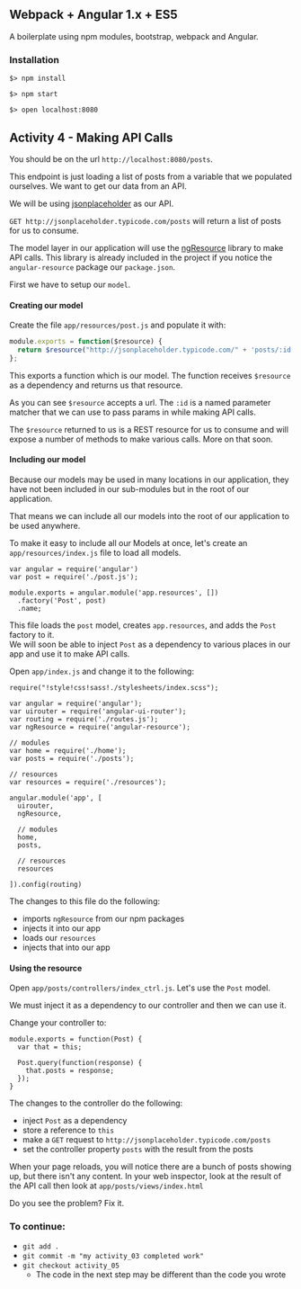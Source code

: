 ## Webpack + Angular 1.x + ES5

A boilerplate using npm modules, bootstrap, webpack and Angular.

### Installation

`$> npm install`

`$> npm start`

`$> open localhost:8080`

## Activity 4 - Making API Calls

You should be on the url `http://localhost:8080/posts`.

This endpoint is just loading a list of posts from a variable that we populated ourselves.
We want to get our data from an API.

We will be using [jsonplaceholder](http://jsonplaceholder.typicode.com/) as our API.

`GET http://jsonplaceholder.typicode.com/posts` will return a list of posts for us to consume.

The model layer in our application will use the [ngResource](https://docs.angularjs.org/api/ngResource) library to make API calls.
This library is already included in the project if you notice the `angular-resource` package our `package.json`.

First we have to setup our `model`.

#### Creating our model

Create the file `app/resources/post.js` and populate it with:

``` javascript
module.exports = function($resource) {
  return $resource("http://jsonplaceholder.typicode.com/" + 'posts/:id', {});
};
```

This exports a function which is our model.  The function receives `$resource` as a dependency and returns
us that resource.

As you can see `$resource` accepts a url.  The `:id` is a named parameter matcher that we can use
to pass params in while making API calls.

The `$resource` returned to us is a REST resource for us to consume and will expose a number of methods to make
various calls.  More on that soon.

#### Including our model

Because our models may be used in many locations in our application, they have not been included in our
sub-modules but in the root of our application.

That means we can include all our models into the root of our application to be used anywhere.

To make it easy to include all our Models at once, let's create an `app/resources/index.js` file to load all models.

```
var angular = require('angular')
var post = require('./post.js');

module.exports = angular.module('app.resources', [])
  .factory('Post', post)
  .name;
```

This file loads the `post` model, creates `app.resources`, and adds the `Post` factory to it.  
We will soon be able to inject `Post` as a dependency to various places in our app and use it to make API calls.

Open `app/index.js` and change it to the following: 

```
require("!style!css!sass!./stylesheets/index.scss");

var angular = require('angular');
var uirouter = require('angular-ui-router');
var routing = require('./routes.js');
var ngResource = require('angular-resource');

// modules
var home = require('./home');
var posts = require('./posts');

// resources
var resources = require('./resources');

angular.module('app', [
  uirouter, 
  ngResource,

  // modules
  home,
  posts,

  // resources
  resources
  
]).config(routing)
```
The changes to this file do the following:

* imports `ngResource` from our npm packages
* injects it into our app
* loads our `resources`
* injects that into our app

#### Using the resource

Open `app/posts/controllers/index_ctrl.js`.  Let's use the `Post` model.

We must inject it as a dependency to our controller and then we can use it.  

Change your controller to:

```
module.exports = function(Post) {
  var that = this;

  Post.query(function(response) {
    that.posts = response;
  });
}
```

The changes to the controller do the following:

* inject `Post` as a dependency
* store a reference to `this`
* make a `GET` request to `http://jsonplaceholder.typicode.com/posts`
* set the controller property `posts` with the result from the posts

When your page reloads, you will notice there are a bunch of posts showing up, but there isn't any content.
In your web inspector, look at the result of the API call then look at `app/posts/views/index.html`

Do you see the problem?  Fix it.


### To continue:

* `git add .`
* `git commit -m "my activity_03 completed work"`
* `git checkout activity_05`
  * The code in the next step may be different than the code you wrote










